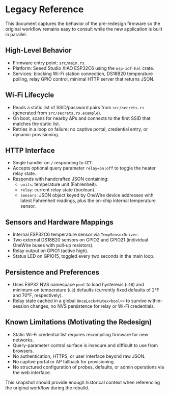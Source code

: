 # Legacy Reference

This document captures the behavior of the pre-redesign firmware so the original workflow remains easy to consult while the new application is built in parallel.

## High-Level Behavior

- Firmware entry point: `src/main.rs`.
- Platform: Seeed Studio XIAO ESP32C6 using the `esp-idf-hal` crate.
- Services: blocking Wi-Fi station connection, DS18B20 temperature polling, relay GPIO control, minimal HTTP server that returns JSON.

## Wi-Fi Lifecycle

- Reads a static list of SSID/password pairs from `src/secrets.rs` (generated from `src/secrets.rs.example`).
- On boot, scans for nearby APs and connects to the first SSID that matches the static list.
- Retries in a loop on failure; no captive portal, credential entry, or dynamic provisioning.

## HTTP Interface

- Single handler on `/` responding to `GET`.
- Accepts optional query parameter `relay=on|off` to toggle the heater relay state.
- Responds with handcrafted JSON containing:
  - `units`: temperature unit (Fahrenheit).
  - `relay`: current relay state (boolean).
  - `sensors`: JSON object keyed by OneWire device addresses with latest Fahrenheit readings, plus the on-chip internal temperature sensor.

## Sensors and Hardware Mappings

- Internal ESP32C6 temperature sensor via `TempSensorDriver`.
- Two external DS18B20 sensors on GPIO2 and GPIO21 (individual OneWire buses with pull-up resistors).
- Relay output on GPIO1 (active high).
- Status LED on GPIO15, toggled every two seconds in the main loop.

## Persistence and Preferences

- Uses ESP32 NVS namespace `pool` to load hysteresis (`u16`) and minimum-on temperature (`u8`) defaults (currently fixed defaults of 2°F and 70°F, respectively).
- Relay state cached in a global `OnceLock<Mutex<bool>>` to survive within-session changes; no NVS persistence for relay or Wi-Fi credentials.

## Known Limitations (Motivating the Redesign)

- Static Wi-Fi credential list requires recompiling firmware for new networks.
- Query-parameter control surface is insecure and difficult to use from browsers.
- No authentication, HTTPS, or user interface beyond raw JSON.
- No captive portal or AP fallback for provisioning.
- No structured configuration of probes, defaults, or admin operations via the web interface.

This snapshot should provide enough historical context when referencing the original workflow during the rebuild.
